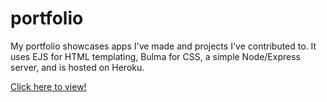 # portfolio

My portfolio showcases apps I've made and projects I've contributed to. 
It uses EJS for HTML templating, Bulma for CSS, a simple Node/Express server, and is hosted on Heroku.

[Click here to view!](http://www.alisoncodes.com)
